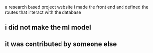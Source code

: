 a research based project website 
i made the front end and defined the routes that interact with the database 

## i did not make the ml model 
## it was contributed by someone else
